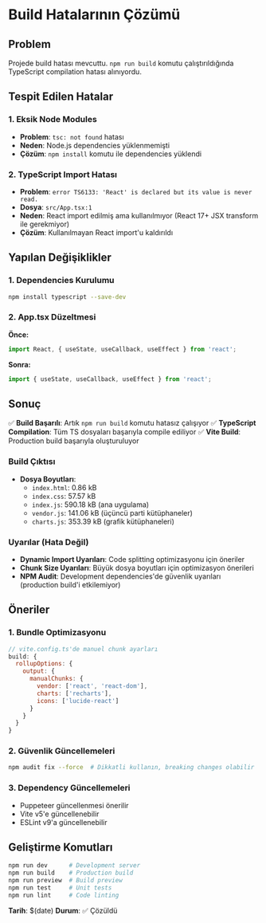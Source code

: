 # Build Hatalarının Çözümü

## Problem
Projede build hatası mevcuttu. `npm run build` komutu çalıştırıldığında TypeScript compilation hatası alınıyordu.

## Tespit Edilen Hatalar

### 1. Eksik Node Modules
- **Problem**: `tsc: not found` hatası
- **Neden**: Node.js dependencies yüklenmemişti
- **Çözüm**: `npm install` komutu ile dependencies yüklendi

### 2. TypeScript Import Hatası
- **Problem**: `error TS6133: 'React' is declared but its value is never read.`
- **Dosya**: `src/App.tsx:1`
- **Neden**: React import edilmiş ama kullanılmıyor (React 17+ JSX transform ile gerekmiyor)
- **Çözüm**: Kullanılmayan React import'u kaldırıldı

## Yapılan Değişiklikler

### 1. Dependencies Kurulumu
```bash
npm install typescript --save-dev
```

### 2. App.tsx Düzeltmesi
**Önce:**
```typescript
import React, { useState, useCallback, useEffect } from 'react';
```

**Sonra:**
```typescript
import { useState, useCallback, useEffect } from 'react';
```

## Sonuç

✅ **Build Başarılı**: Artık `npm run build` komutu hatasız çalışıyor
✅ **TypeScript Compilation**: Tüm TS dosyaları başarıyla compile ediliyor
✅ **Vite Build**: Production build başarıyla oluşturuluyor

### Build Çıktısı
- **Dosya Boyutları**:
  - `index.html`: 0.86 kB
  - `index.css`: 57.57 kB
  - `index.js`: 590.18 kB (ana uygulama)
  - `vendor.js`: 141.06 kB (üçüncü parti kütüphaneler)
  - `charts.js`: 353.39 kB (grafik kütüphaneleri)

### Uyarılar (Hata Değil)
- **Dynamic Import Uyarıları**: Code splitting optimizasyonu için öneriler
- **Chunk Size Uyarıları**: Büyük dosya boyutları için optimizasyon önerileri
- **NPM Audit**: Development dependencies'de güvenlik uyarıları (production build'i etkilemiyor)

## Öneriler

### 1. Bundle Optimizasyonu
```javascript
// vite.config.ts'de manuel chunk ayarları
build: {
  rollupOptions: {
    output: {
      manualChunks: {
        vendor: ['react', 'react-dom'],
        charts: ['recharts'],
        icons: ['lucide-react']
      }
    }
  }
}
```

### 2. Güvenlik Güncellemeleri
```bash
npm audit fix --force  # Dikkatli kullanın, breaking changes olabilir
```

### 3. Dependency Güncellemeleri
- Puppeteer güncellenmesi önerilir
- Vite v5'e güncellenebilir
- ESLint v9'a güncellenebilir

## Geliştirme Komutları
```bash
npm run dev      # Development server
npm run build    # Production build
npm run preview  # Build preview
npm run test     # Unit tests
npm run lint     # Code linting
```

**Tarih**: $(date)
**Durum**: ✅ Çözüldü